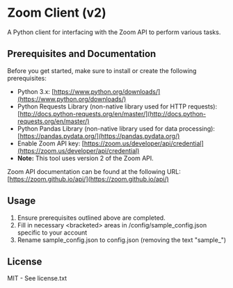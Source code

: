 # Zoom Client (v2)

A Python client for interfacing with the Zoom API to perform various tasks.

## Prerequisites and Documentation

Before you get started, make sure to install or create the following prerequisites:

* Python 3.x: [https://www.python.org/downloads/](https://www.python.org/downloads/)
* Python Requests Library (non-native library used for HTTP requests): [http://docs.python-requests.org/en/master/](http://docs.python-requests.org/en/master/)
* Python Pandas Library (non-native library used for data processing): [https://pandas.pydata.org/](https://pandas.pydata.org/)
* Enable Zoom API key: [https://zoom.us/developer/api/credential](https://zoom.us/developer/api/credential)
* **Note:** This tool uses version 2 of the Zoom API.

Zoom API documentation can be found at the following URL: [https://zoom.github.io/api/](https://zoom.github.io/api/)

## Usage

1. Ensure prerequisites outlined above are completed.
2. Fill in necessary &lt;bracketed&gt; areas in /config/sample_config.json specific to your account
2. Rename sample_config.json to config.json (removing the text "sample_")

## License

MIT - See license.txt
